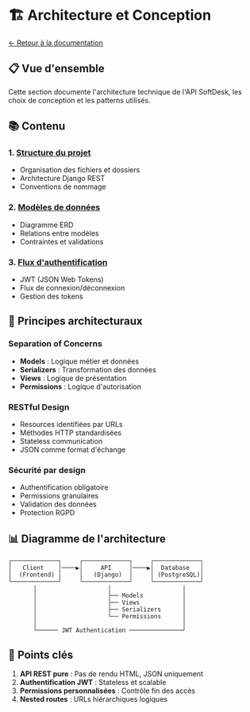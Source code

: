 # 🏗️ Architecture et Conception

[← Retour à la documentation](../README.md)

## 📋 Vue d'ensemble

Cette section documente l'architecture technique de l'API SoftDesk, les choix de conception et les patterns utilisés.

## 📚 Contenu

### 1. [Structure du projet](./structure-projet.md)
- Organisation des fichiers et dossiers
- Architecture Django REST
- Conventions de nommage

### 2. [Modèles de données](./modeles-donnees.md)
- Diagramme ERD
- Relations entre modèles
- Contraintes et validations

### 3. [Flux d'authentification](./authentification-jwt.md)
- JWT (JSON Web Tokens)
- Flux de connexion/déconnexion
- Gestion des tokens

## 🔑 Principes architecturaux

### Separation of Concerns
- **Models** : Logique métier et données
- **Serializers** : Transformation des données
- **Views** : Logique de présentation
- **Permissions** : Logique d'autorisation

### RESTful Design
- Resources identifiées par URLs
- Méthodes HTTP standardisées
- Stateless communication
- JSON comme format d'échange

### Sécurité par design
- Authentification obligatoire
- Permissions granulaires
- Validation des données
- Protection RGPD

## 📊 Diagramme de l'architecture

```
┌─────────────┐     ┌─────────────┐     ┌─────────────┐
│   Client    │────▶│     API     │────▶│  Database   │
│  (Frontend) │     │   (Django)  │     │ (PostgreSQL)│
└─────────────┘     └─────────────┘     └─────────────┘
       │                    │                    │
       │                    ├── Models           │
       │                    ├── Views            │
       │                    ├── Serializers      │
       │                    └── Permissions      │
       │                                         │
       └────── JWT Authentication ───────────────┘
```

## 🚀 Points clés

1. **API REST pure** : Pas de rendu HTML, JSON uniquement
2. **Authentification JWT** : Stateless et scalable
3. **Permissions personnalisées** : Contrôle fin des accès
4. **Nested routes** : URLs hiérarchiques logiques
